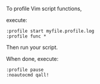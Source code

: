 To profile Vim script functions,

execute:

```vim
:profile start myfile.profile.log
:profile func *
```
Then run your script.

When done, execute:
```vim
:profile pause
:noautocmd qall!
```
